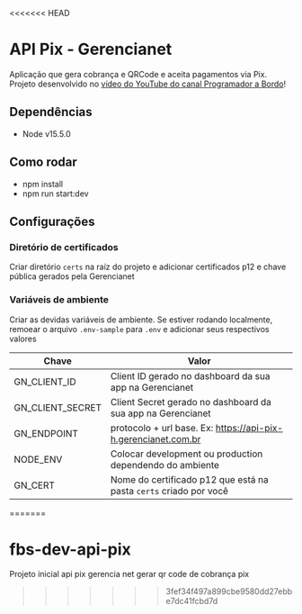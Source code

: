 <<<<<<< HEAD
# API Pix - Gerencianet
Aplicação que gera cobrança e QRCode e aceita pagamentos via Pix. Projeto desenvolvido no [vídeo do YouTube do canal Programador a Bordo](https://youtu.be/bo1THXaohU0)!

## Dependências
- Node v15.5.0

## Como rodar
- npm install
- npm run start:dev

## Configurações
### Diretório de certificados
Criar diretório `certs` na raíz do projeto e adicionar certificados p12 e chave pública gerados pela Gerencianet

### Variáveis de ambiente
Criar as devidas variáveis de ambiente. Se estiver rodando localmente, remoear o arquivo `.env-sample` para `.env` e adicionar seus respectivos valores

| Chave | Valor |
|--|--|
| GN_CLIENT_ID | Client ID gerado no dashboard da sua app na Gerencianet |
| GN_CLIENT_SECRET | Client Secret gerado no dashboard da sua app na Gerencianet |
| GN_ENDPOINT | protocolo + url base. Ex: https://api-pix-h.gerencianet.com.br |
| NODE_ENV | Colocar development ou production dependendo do ambiente |
| GN_CERT | Nome do certificado p12 que está na pasta `certs` criado por você |

=======
# fbs-dev-api-pix
Projeto inicial api pix gerencia net 
gerar qr code de cobrança pix
>>>>>>> 3fef34f497a899cbe9580dd27ebbe7dc41fcbd7d

